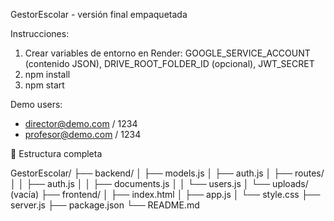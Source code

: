 GestorEscolar - versión final empaquetada

Instrucciones:
1) Crear variables de entorno en Render: GOOGLE_SERVICE_ACCOUNT (contenido JSON), DRIVE_ROOT_FOLDER_ID (opcional), JWT_SECRET
2) npm install
3) npm start

Demo users:
- director@demo.com / 1234
- profesor@demo.com / 1234


🔹 Estructura completa

GestorEscolar/
├── backend/
│   ├── models.js
│   ├── auth.js
│   ├── routes/
│   │   ├── auth.js
│   │   ├── documents.js
│   │   └── users.js
│   └── uploads/   (vacía)
├── frontend/
│   ├── index.html
│   ├── app.js
│   └── style.css
├── server.js
├── package.json
└── README.md
